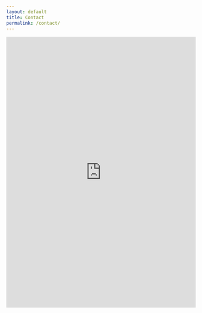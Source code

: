 ```yaml
---
layout: default
title: Contact
permalink: /contact/
---
```

<iframe class="contact-form" src="https://docs.google.com/forms/d/e/1FAIpQLSex8tMVcW5y9XWnk298TgoDFIhPWy8LyHaOmsoavZtB9IkuPw/viewform?embedded=true" width="100%" height="720" frameborder="0" marginheight="0" marginwidth="0">Loading…</iframe>
